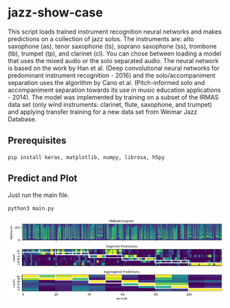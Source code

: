 # jazz-show-case

This script loads trained instrument recognition neural networks and makes predictions on a collection of jazz solos. The instruments are: alto saxophone (as), tenor saxophone (ts), soprano saxophone (ss), trombone (tb), trumpet (tp), and clarinet (cl). You can chose between loading a model that uses the mixed audio or the solo separated audio. The neural network is based on the work by Han et al. (Deep convolutional neural networks for predominant instrument recognition - 2016) and the solo/accompaniment separation uses the algorithm by Cano et al. (Pitch-informed solo and accompaniment separation towards its use in music education applications - 2014). The model was implemented by training on a subset of the IRMAS data set (only wind instruments: clarinet, flute, saxophone, and trumpet) and applying transfer training for a new data set from Weimar Jazz Database.

## Prerequisites

```
pip install keras, matplotlib, numpy, librosa, h5py
```

## Predict and Plot

Just run the main file.

```
python3 main.py
```

![alt text](https://github.com/juansgomez87/jazz-show-case/blob/master/jazz_show_case.png)
